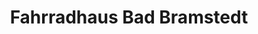 ---
title: "Fahrradhaus Bad Bramstedt"
url: /bad-bramstedt/fahrradhaus-bad-bramstedt/
shop: Fahrrad
---